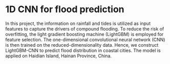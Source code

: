 # 1D CNN for flood prediction
In this project, the information on rainfall and tides is utilized as input features to capture the drivers of compound flooding. To reduce the risk of overfitting, the light gradient boosting machine (LightGBM) is employed for feature selection. The one-dimensional convolutional neural network (CNN) is then trained on the reduced-dimensionality data. Hence, we construct LightGBM-CNN to predict flood distribution in coastal cities. The model is applied on Haidian Island, Hainan Province, China.


